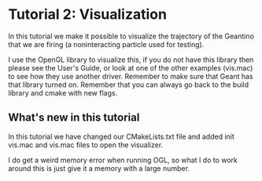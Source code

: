 # Tutorial 2: Visualization
In this tutorial we make it possible to visualize the trajectory of the Geantino that we are firing (a noninteracting particle used for testing).

I use the OpenGL library to visualize this, if you do not have this library then please see the User's Guide, or look at one of the other examples (vis.mac) to see how they use another driver. Remember to make sure that Geant has that library turned on. Remember that you can always go back to the build library and cmake with new flags.

What's new in this tutorial
---------------------
In this tutorial we have changed our CMakeLists.txt file and added init vis.mac and vis.mac files to open the visualizer.

I do get a weird memory error when running OGL, so what I do to work around this is just give it a memory with a large number.

